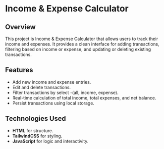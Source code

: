 # Income & Expense Calculator

##  Overview
This project is Income & Expense Calculator that allows users to track their income and expenses. It provides a clean interface for adding transactions, filtering based on income or expense, and updating or deleting existing transactions.

## Features
- Add new income and expense entries.
- Edit and delete transactions.
- Filter transactions by select -(all, income, expense).
- Real-time calculation of total income, total expenses, and net balance.
- Persist transactions using local storage.

## Technologies Used
- **HTML** for structure.
- **TailwindCSS** for styling.
- **JavaScript** for logic and interactivity.

